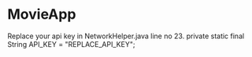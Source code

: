 # MovieApp

Replace your api key in NetworkHelper.java line no 23.
 private static final String API_KEY = "REPLACE_API_KEY";
